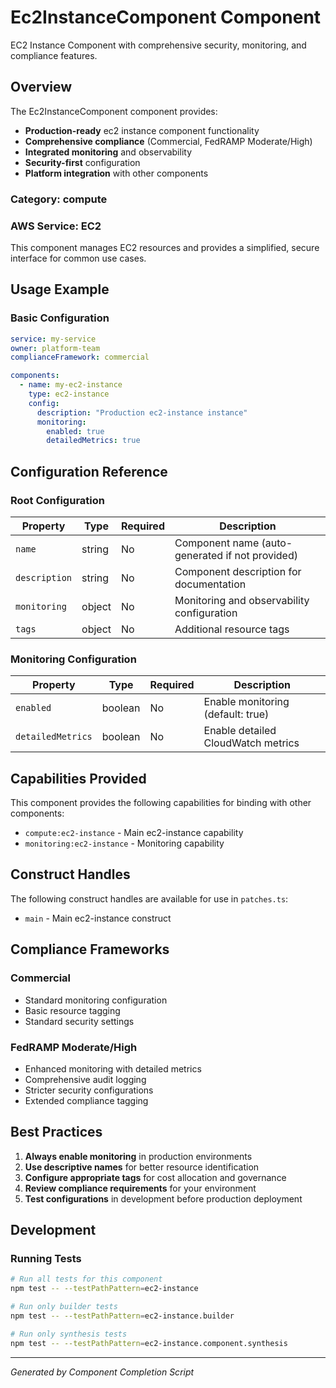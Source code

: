 # Ec2InstanceComponent Component

EC2 Instance Component with comprehensive security, monitoring, and compliance features.

## Overview

The Ec2InstanceComponent component provides:

- **Production-ready** ec2 instance component functionality
- **Comprehensive compliance** (Commercial, FedRAMP Moderate/High)
- **Integrated monitoring** and observability
- **Security-first** configuration
- **Platform integration** with other components

### Category: compute

### AWS Service: EC2

This component manages EC2 resources and provides a simplified, secure interface for common use cases.

## Usage Example

### Basic Configuration

```yaml
service: my-service
owner: platform-team
complianceFramework: commercial

components:
  - name: my-ec2-instance
    type: ec2-instance
    config:
      description: "Production ec2-instance instance"
      monitoring:
        enabled: true
        detailedMetrics: true
```

## Configuration Reference

### Root Configuration

| Property | Type | Required | Description |
|----------|------|----------|-------------|
| `name` | string | No | Component name (auto-generated if not provided) |
| `description` | string | No | Component description for documentation |
| `monitoring` | object | No | Monitoring and observability configuration |
| `tags` | object | No | Additional resource tags |

### Monitoring Configuration

| Property | Type | Required | Description |
|----------|------|----------|-------------|
| `enabled` | boolean | No | Enable monitoring (default: true) |
| `detailedMetrics` | boolean | No | Enable detailed CloudWatch metrics |

## Capabilities Provided

This component provides the following capabilities for binding with other components:

- `compute:ec2-instance` - Main ec2-instance capability
- `monitoring:ec2-instance` - Monitoring capability

## Construct Handles

The following construct handles are available for use in `patches.ts`:

- `main` - Main ec2-instance construct

## Compliance Frameworks

### Commercial

- Standard monitoring configuration
- Basic resource tagging
- Standard security settings

### FedRAMP Moderate/High

- Enhanced monitoring with detailed metrics
- Comprehensive audit logging
- Stricter security configurations
- Extended compliance tagging

## Best Practices

1. **Always enable monitoring** in production environments
2. **Use descriptive names** for better resource identification
3. **Configure appropriate tags** for cost allocation and governance
4. **Review compliance requirements** for your environment
5. **Test configurations** in development before production deployment

## Development

### Running Tests

```bash
# Run all tests for this component
npm test -- --testPathPattern=ec2-instance

# Run only builder tests
npm test -- --testPathPattern=ec2-instance.builder

# Run only synthesis tests
npm test -- --testPathPattern=ec2-instance.component.synthesis
```

---

*Generated by Component Completion Script*
